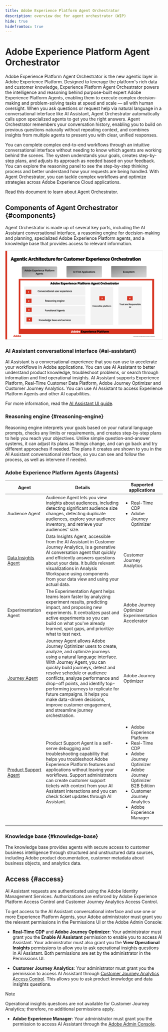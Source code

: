 ```yaml
---
title: Adobe Experience Platform Agent Orchestrator
description: overview doc for agent orchestrator (WIP)
hide: true
hidefromtoc: true
---
```

# Adobe Experience Platform Agent Orchestrator

Adobe Experience Platform Agent Orchestrator is the new agentic layer in Adobe Experience Platform. Designed to leverage the platform's rich data and customer knowledge, Experience Platform Agent Orchestrator powers the intelligence and reasoning behind purpose-built expert Adobe Experience Platform Agents, enabling them to execute complex decision-making and problem-solving tasks at speed and scale — all with human oversight. When you ask questions or request help via natural language in a conversational interface like AI Assistant, Agent Orchestrator automatically calls upon specialized agents to get you the right answers. Agent Orchestrator remembers your conversation history, enabling you to build on previous questions naturally without repeating context, and combines insights from multiple agents to present you with clear, unified responses.

You can complete complex end-to-end workflows through an intuitive conversational interface without needing to know which agents are working behind the scenes. The system understands your goals, creates step-by-step plans, and adjusts its approach as needed based on your feedback. You can explore the reasoning panel to see the step-by-step thinking process and better understand how your requests are being handled. With Agent Orchestrator, you can tackle complex workflows and optimize strategies across Adobe Experience Cloud applications.

Read this document to learn about Agent Orchestrator.

## Components of Agent Orchestrator {#components}

Agent Orchestrator is made up of several key parts, including the AI Assistant conversational interface, a reasoning engine for decision-making and planning, specialized Adobe Experience Platform agents, and a knowledge base that provides access to relevant information.

![The marketing architecture of Agent Orchestrator.](./images/agent-orchestrator/agentic-architecture.png)

### AI Assistant conversational interface {#ai-assistant}

AI Assistant is a conversational experience that you can use to accelerate your workflows in Adobe applications. You can use AI Assistant to better understand product knowledge, troubleshoot problems, or search through information and find operational insights. AI Assistant supports Experience Platform, Real-Time Customer Data Platform, Adobe Journey Optimizer and Customer Journey Analytics. You can use AI Assistant to access Experience Platform Agents and other AI capabilities.

For more information, read the [AI Assistant UI guide](../ai-assistant/ai-assistant-ui.md).

### Reasoning engine {#reasoning-engine}

Reasoning engine interprets your goals based on your natural language prompts, checks any limits or requirements, and creates step-by-step plans to help you reach your objectives. Unlike simple question-and-answer systems, it can adjust its plans as things change, and can go back and try different approaches if needed. The plans it creates are shown to you in the AI Assistant conversational interface, so you can see and follow the process, as well as intervene if needed.

### Adobe Experience Platform Agents {#agents}

| Agent | Details | Supported applications |
| --- | --- | --- |
| Audience Agent | Audience Agent lets you view insights about audiences, including detecting significant audience size changes, detecting duplicate audiences, explore your audience inventory, and retrieve your audiences' size. | <ul><li>Real-Time CDP</li><li>Adobe Journey Optimizer</li></ul> |
| [Data Insights Agent](https://experienceleague.adobe.com/en/docs/analytics-platform/using/cja-overview/cja-b2c-overview/data-analysis-ai) | Data Insights Agent, accessible from the AI Assistant in Customer Journey Analytics, is a generative AI conversation agent that quickly and efficiently answers questions about your data. It builds relevant visualizations in Analysis Workspace using components from your data view and using your actual data. | Customer Journey Analytics |
| Experimentation Agent | The Experimentation Agent helps teams learn faster by analyzing experiment results, predicting impact, and proposing new experiments. It centralizes past and active experiments so you can build on what you've already learned, spot gaps, and prioritize what to test next. | Adobe Journey Optimizer Experimentation Accelerator |
| [Journey Agent](./ajo-agent.md) | Journey Agent allows Adobe Journey Optimizer users to create, analyze, and optimize journeys using a natural language interface. With Journey Agent, you can quickly build journeys, detect and resolve schedule or audience conflicts, analyze performance and drop-off points, and identify top-performing journeys to replicate for future campaigns. It helps you make data-driven decisions, improve customer engagement, and streamline journey orchestration. | Adobe Journey Optimizer |
| [Product Support Agent](https://experienceleague.adobe.com/en/docs/experience-platform/ai-assistant/new-features/customer-support) | Product Support Agent is a self-serve debugging and troubleshooting capability that helps you troubleshoot Adobe Experience Platform features and applications without leaving your workflows. Support administrators can create customer support tickets with context from your AI Assistant interactions and you can check ticket updates through AI Assistant. | <ul><li>Adobe Experience Platform</li><li>Real-Time CDP</li><li>Adobe Journey Optimizer</li><li>Adobe Journey Optimizer B2B Edition</li><li>Customer Journey Analytics</li><li>Adobe Experience Manager</li></ul> |

### Knowledge base {#knowledge-base}

The knowledge base provides agents with secure access to customer business intelligence through structured and unstructured data sources, including Adobe product documentation, customer metadata about business objects, and analytics data.

## Access {#access}

AI Assistant requests are authenticated using the Adobe Identity Management Services. Authorizations are enforced by Adobe Experience Platform Access Control and Customer Journey Analytics Access Control.

To get access to the AI Assistant conversational interface and use one or more Experience Platform Agents, your Adobe administrator must grant you the relevant permissions in the Permissions UI or the Adobe Admin Console:

* **Real-Time CDP** and **Adobe Journey Optimizer**: Your administrator must grant you the **Enable AI Assistant** permission to enable you to access AI Assistant. Your administrator must also grant you the **View Operational Insights** permissions to allow you to ask operational insights questions in AI Assistant. Both permissions are set by the administrator in the Permissions UI.

* **Customer Journey Analytics**: Your administrator must grant you the permission to access AI Assistant through [Customer Journey Analytics Access Control](https://experienceleague.adobe.com/en/docs/analytics-platform/using/technotes/access-control). This allows you to ask product knowledge and data insights questions. 

>[!NOTE]
>
>Operational insights questions are not available for Customer Journey Analytics; therefore, no additional permissions apply.

* **Adobe Experience Manager**: Your administrator must grant you the permission to access AI Assistant through the [Adobe Admin Console](https://helpx.adobe.com/enterprise/using/admin-console.html).



